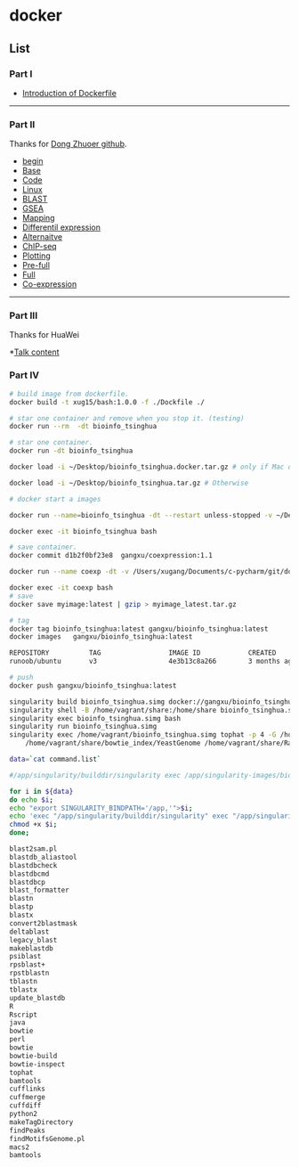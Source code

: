 # docker

## List

### Part I
* [Introduction of Dockerfile](dockerfile/1_introduction.md)
---------

### Part II
Thanks for [Dong Zhuoer github](https://github.com/dongzhuoer/lulab-teaching-docker).
* [begin](dockerfile/aa_begin.md)
* [Base](dockerfile/a_base.md)
* [Code](dockerfile/c_code.md)
* [Linux](dockerfile/l_linux.md)
* [BLAST](dockerfile/f_blast.md)
* [GSEA](dockerfile/g_gsea.md)
* [Mapping](dockerfile/h_mapping.md)
* [Differentil expression](dockerfile/i_diff.md)
* [Alternaitve](dockerfile/d_alter.md)
* [ChIP-seq](dockerfile/e_chip.md)
* [Plotting](dockerfile/j_plot.md)
* [Pre-full](dockerfile/m_Pre-full.md)
* [Full](dockerfile/b_full.md)
* [Co-expression](dockerfile/n-coexpression.md)

--------
### Part III
Thanks for HuaWei

*[Talk content](dockerfile/2-talk.md)

### Part IV

```sh
# build image from dockerfile.
docker build -t xug15/bash:1.0.0 -f ./Dockfile ./

# star one container and remove when you stop it. (testing)
docker run --rm  -dt bioinfo_tsinghua

# star one container. 
docker run -dt bioinfo_tsinghua

docker load -i ~/Desktop/bioinfo_tsinghua.docker.tar.gz # only if Mac or Windows 10 Pro

docker load -i ~/Desktop/bioinfo_tsinghua.tar.gz # Otherwise

# docker start a images

docker run --name=bioinfo_tsinghua -dt --restart unless-stopped -v ~/Desktop/bioinfo_tsinghua_share:/home/test/share bioinfo_tsinghua # get into a container.

docker exec -it bioinfo_tsinghua bash

# save container.
docker commit d1b2f0bf23e8  gangxu/coexpression:1.1

docker run --name coexp -dt -v /Users/xugang/Documents/c-pycharm/git/docker/data:/home gangxu/coexpression:1.1

docker exec -it coexp bash
# save
docker save myimage:latest | gzip > myimage_latest.tar.gz

# tag
docker tag bioinfo_tsinghua:latest gangxu/bioinfo_tsinghua:latest
docker images   gangxu/bioinfo_tsinghua:latest

REPOSITORY          TAG                 IMAGE ID            CREATED             SIZE
runoob/ubuntu       v3                  4e3b13c8a266        3 months ago        136.3 MB

# push
docker push gangxu/bioinfo_tsinghua:latest

```
```sh
singularity build bioinfo_tsinghua.simg docker://gangxu/bioinfo_tsinghua
singularity shell -B /home/vagrant/share:/home/share bioinfo_tsinghua.simg
singularity exec bioinfo_tsinghua.simg bash
singularity run bioinfo_tsinghua.simg
singularity exec /home/vagrant/bioinfo_tsinghua.simg tophat -p 4 -G /home/vagrant/share/yeast_annotation.gff --no-coverage-search -o /home/vagrant/mapping/wt1_thout \
    /home/vagrant/share/bowtie_index/YeastGenome /home/vagrant/share/Raw_reads_10k/wt1.fq
```
```sh
data=`cat command.list`

#/app/singularity/builddir/singularity exec /app/singularity-images/biomed/bioinfo_tsinghua.simg tophat $@

for i in ${data}
do echo $i;
echo "export SINGULARITY_BINDPATH='/app,'">$i;
echo 'exec "/app/singularity/builddir/singularity" exec "/app/singularity-images/biomed/bioinfo_tsinghua.simg" '${i}' "$@"'>>$i;
chmod +x $i;
done;
```
```txt
blast2sam.pl
blastdb_aliastool
blastdbcheck
blastdbcmd
blastdbcp
blast_formatter
blastn
blastp
blastx
convert2blastmask
deltablast
legacy_blast
makeblastdb
psiblast
rpsblast+
rpstblastn
tblastn
tblastx
update_blastdb
R
Rscript
java
bowtie
perl
bowtie
bowtie-build
bowtie-inspect
tophat
bamtools
cufflinks
cuffmerge
cuffdiff
python2
makeTagDirectory
findPeaks
findMotifsGenome.pl
macs2
bamtools
```


